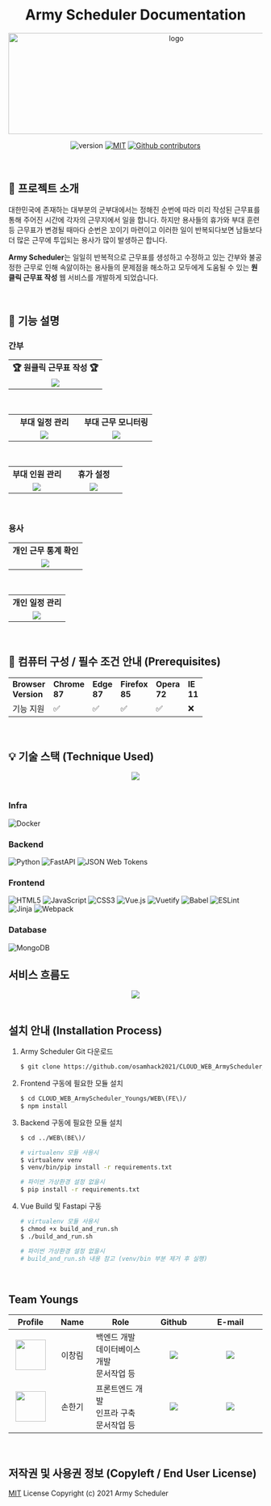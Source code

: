 <h1 align="center">Army Scheduler Documentation</h1>

<p align="center">
    <img src="WEB(FE)/src/assets/img/armyscheduler_logo.png" alt="logo" width="650" height="200"/>
</p>

<p align="center">
    <img src="https://img.shields.io/badge/version-v1.0.0-orange" alt="version"/>
    <a href="https://opensource.org/licenses/MIT"><img src="https://img.shields.io/badge/License-MIT-yellow.svg" alt="MIT"></a>
    <a href="https://github.com/osamhack2021/CLOUD_WEB_ArmyScheduler_Youngs/graphs/contributors"><img alt="Github contributors" src="https://img.shields.io/github/contributors/osamhack2021/CLOUD_WEB_ArmyScheduler_Youngs?color=success"></a>
</p>

<br/>

## 🎪 프로젝트 소개
대한민국에 존재하는 대부분의 군부대에서는 정해진 순번에 따라 미리 작성된 근무표를 통해 주어진 시간에 각자의 근무지에서 일을 합니다. 하지만 용사들의 휴가와 부대 훈련 등 근무표가 변경될 때마다 순번은 꼬이기 마련이고 이러한 일이 반복되다보면 남들보다 더 많은 근무에 투입되는 용사가 많이 발생하곤 합니다.

**Army Scheduler**는 일일히 반복적으로 근무표를 생성하고 수정하고 있는 간부와 불공정한 근무로 인해 속앓이하는 용사들의 문제점을 해소하고 모두에게 도움될 수 있는 **원클릭 근무표 작성** 웹 서비스를 개발하게 되었습니다.

<br/>

## 🎯 기능 설명

### 간부

<table>
    <tbody>
		<tr>
			<td width="100%" align="center">
				<b>🏆 원클릭 근무표 작성 🏆</b>
			</td>
		</tr>
		<tr>
            <td width="100%" align="center"><img src="docs/t5.jpg"></td>
        </tr>
   </tbody>
</table>

<br />

<table>
    <tbody>
		<tr>
			<td width="50%" align="center">
				<b>부대 일정 관리</b>
			</td>
            <td width="50%" align="center">
				<b>부대 근무 모니터링</b>
			</td>
		</tr>
		<tr>
            <td width="50%" align="center"><img src="docs/t1.jpg"></td>
            <td width="50%" align="center"><img src="docs/t2.jpg"></td>
        </tr>
   </tbody>
</table>

<br />

<table>
    <tbody>
		<tr>
			<td width="50%" align="center">
				<b>부대 인원 관리</b>
			</td>
            <td width="50%" align="center">
				<b>휴가 설정</b>
			</td>
		</tr>
		<tr>
            <td width="50%" align="center"><img src="docs/t3.jpg"></td>
            <td width="50%" align="center"><img src="docs/t4.jpg"></td>
        </tr>
   </tbody>
</table>

<br />

### 용사

<table>
    <tbody>
		<tr>
			<td width="100%" align="center">
				<b>개인 근무 통계 확인</b>
			</td>
		</tr>
		<tr>
            <td width="100%" align="center"><img src="docs/t6.jpg"></td>
        </tr>
   </tbody>
</table>

<br />

<table>
    <tbody>
		<tr>
			<td width="100%" align="center">
				<b>개인 일정 관리</b>
			</td>
		</tr>
		<tr>
            <td width="100%" align="center"><img src="docs/t7.jpg"></td>
        </tr>
   </tbody>
</table>

<br />

## 📣 컴퓨터 구성 / 필수 조건 안내 (Prerequisites)

<table>
    <tbody>
		<tr>
			<td>
				<b>Browser</b><br />
                <b>Version</b>
			</td>
            <td>
				<b>Chrome</b><br />
                <b>87</b>
			</td>
            <td>
				<b>Edge</b><br />
                <b>87</b>
			</td>
            <td>
				<b>Firefox</b><br />
                <b>85</b>
			</td>
            <td>
				<b>Opera</b><br />
                <b>72</b>
			</td>
            <td>
				<b>IE</b><br />
                <b>11</b>
			</td>
		</tr>
		<tr>
            <td>기능 지원</td>
            <td>✅</td>
            <td>✅</td>
            <td>✅</td>
            <td>✅</td>
            <td>❌</td>
        </tr>
   </tbody>
</table>

<br />

## 💡 기술 스택 (Technique Used) 

<div align="center"><a href="https://raw.githubusercontent.com/osamhack2021/CLOUD_WEB_ArmyScheduler_Youngs/master/docs/architecture.png"><img src="docs/architecture.png"></a></div>

<br />

### **Infra**

<img alt="Docker" src ="https://img.shields.io/badge/docker-2496ED.svg?&style=for-the-badge&logo=docker&logoColor=white"/>

### **Backend**

<img alt="Python" src ="https://img.shields.io/badge/python-3776AB.svg?&style=for-the-badge&logo=python&logoColor=white"/> <img alt="FastAPI" src ="https://img.shields.io/badge/fastapi-009688.svg?&style=for-the-badge&logo=fastapi&logoColor=white"/> <img alt="JSON Web Tokens" src ="https://img.shields.io/badge/jwt-000000.svg?&style=for-the-badge&logo=jsonwebtokens&logoColor=white"/>

### **Frontend**

<img alt="HTML5" src ="https://img.shields.io/badge/html5-E34F26.svg?&style=for-the-badge&logo=html5&logoColor=white"/> <img alt="JavaScript" src ="https://img.shields.io/badge/javascript-F7DF1E.svg?&style=for-the-badge&logo=javascript&logoColor=white"/> <img alt="CSS3" src ="https://img.shields.io/badge/css3-1572B6.svg?&style=for-the-badge&logo=css3&logoColor=white"/> <img alt="Vue.js" src ="https://img.shields.io/badge/vue.js-4FC08D.svg?&style=for-the-badge&logo=vue.js&logoColor=white"/> <img alt="Vuetify" src ="https://img.shields.io/badge/vuetify-1867C0.svg?&style=for-the-badge&logo=vuetify&logoColor=white"/> <img alt="Babel" src ="https://img.shields.io/badge/babel-F9DC3E.svg?&style=for-the-badge&logo=babel&logoColor=white"/> <img alt="ESLint" src ="https://img.shields.io/badge/eslint-4B32C3.svg?&style=for-the-badge&logo=eslint&logoColor=white"/>  <img alt="Jinja" src ="https://img.shields.io/badge/jinja-B41717.svg?&style=for-the-badge&logo=jinja&logoColor=white"/> <img alt="Webpack" src ="https://img.shields.io/badge/webpack-8DD6F9.svg?&style=for-the-badge&logo=webpack&logoColor=black"/>

### **Database**

<img alt="MongoDB" src ="https://img.shields.io/badge/mongodb-47A248.svg?&style=for-the-badge&logo=mongodb&logoColor=white"/>

<br />

## 서비스 흐름도

<div align="center"><a href="https://raw.githubusercontent.com/osamhack2021/CLOUD_WEB_ArmyScheduler_Youngs/master/docs/serviceflow.png"><img src="docs/serviceflow.png"></a></div>

<br />

## 설치 안내 (Installation Process)

1. Army Scheduler Git 다운로드

    ```bash
    $ git clone https://github.com/osamhack2021/CLOUD_WEB_ArmyScheduler_Youngs.git
    ```

2. Frontend 구동에 필요한 모듈 설치

    ```bash
    $ cd CLOUD_WEB_ArmyScheduler_Youngs/WEB\(FE\)/
    $ npm install
    ```

3. Backend 구동에 필요한 모듈 설치

    ```bash
    $ cd ../WEB\(BE\)/

    # virtualenv 모듈 사용시
    $ virtualenv venv
    $ venv/bin/pip install -r requirements.txt

    # 파이썬 가상환경 설정 없을시
    $ pip install -r requirements.txt
    ```

4. Vue Build 및 Fastapi 구동

    ```bash
    # virtualenv 모듈 사용시
    $ chmod +x build_and_run.sh
    $ ./build_and_run.sh

    # 파이썬 가상환경 설정 없을시
    # build_and_run.sh 내용 참고 (venv/bin 부분 제거 후 실행)
    ```
<br />

## Team Youngs

<table width="900">
<thead>
    <tr>
        <th width="100" align="center">Profile</th>
        <th width="100" align="center">Name</th>
        <th width="250" align="center">Role</th>
        <th width="150" align="center">Github</th>
        <th width="300" align="center">E-mail</th>
    </tr> 
</thead>

<tbody>
    <tr>
        <td width="100" align="center"><img src="docs/profile_L1638.png" width="60" height="60"></td>
        <td width="100" align="center">이창림</td>
        <td width="250">백엔드 개발<br>데이터베이스 개발<br>문서작업 등</td>
        <td width="150" align="center">	
	        <a href="https://github.com/L1638">
	            <img src="https://img.shields.io/badge/L1638-655ced?style=social&logo=github"/>
	        </a>
        </td>
        <td width="300" align="center">
            <a href="mailto:lcr7324@gmail.com">
                <img src="https://img.shields.io/static/v1?label=&message=lcr7324@gmail.com&color=lightblue&style=flat-square&logo=gmail">
            </a>
        </td>
    </tr>
    <tr>
        <td width="100" align="center"><img src="docs/profile_crisis513.png" width="60" height="60"></td>
        <td width="100" align="center">손한기</td>
        <td width="250">프론트엔드 개발<br>인프라 구축<br>문서작업 등</td>
        <td width="150" align="center">	
	        <a href="https://github.com/crisis513">
	            <img src="https://img.shields.io/badge/crisis513-655ced?style=social&logo=github"/>
	        </a>
        </td>
        <td width="300" align="center">
            <a href="mailto:crisis51526@gmail.com">
                <img src="https://img.shields.io/static/v1?label=&message=crisis51526@gmail.com&color=lightblue&style=flat-square&logo=gmail">
            </a>
        </td>
    </tr>
</tbody>
</table>

<br />

## 저작권 및 사용권 정보 (Copyleft / End User License)

[MIT](https://github.com/osamhack2021/CLOUD_WEB_ArmyScheduler_Youngs/blob/master/license.md) License Copyright (c) 2021 Army Scheduler
